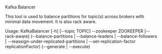 Kafka Balancer

This tool is used to balance partitions for topic(s) across brokers with minimal data movement. It is also rack aware.

Usage: KafkaBalancer [-h] [--topic TOPIC] --zookeeper ZOOKEEPER [--rack-aware] (--balance-partitions | --balance-leaders | --balance-followers | --reassign-under-replicated-partitions | --set-replication-factor replicationFactor) (--generate | --execute)
